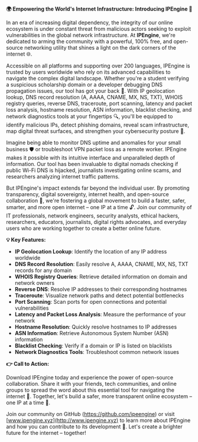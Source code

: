 **🌍 Empowering the World's Internet Infrastructure: Introducing IPEngine 🚀**

In an era of increasing digital dependency, the integrity of our online ecosystem is under constant threat from malicious actors seeking to exploit vulnerabilities in the global network infrastructure. At **IPEngine**, we're dedicated to arming the community with a powerful, 100% free, and open-source networking utility that shines a light on the dark corners of the internet 🌐.

Accessible on all platforms and supporting over 200 languages, IPEngine is trusted by users worldwide who rely on its advanced capabilities to navigate the complex digital landscape. Whether you're a student verifying a suspicious scholarship domain or a developer debugging DNS propagation issues, our tool has got your back 📡. With IP geolocation lookup, DNS record resolution (A, AAAA, CNAME, MX, NS, TXT), WHOIS registry queries, reverse DNS, traceroute, port scanning, latency and packet loss analysis, hostname resolution, ASN information, blacklist checking, and network diagnostics tools at your fingertips 🔍, you'll be equipped to identify malicious IPs, detect phishing domains, reveal scam infrastructure, map digital threat surfaces, and strengthen your cybersecurity posture 🔐.

Imagine being able to monitor DNS uptime and anomalies for your small business 🛡️ or troubleshoot VPN packet loss as a remote worker. IPEngine makes it possible with its intuitive interface and unparalleled depth of information. Our tool has been invaluable to digital nomads checking if public Wi-Fi DNS is hijacked, journalists investigating online scams, and researchers analyzing internet traffic patterns.

But IPEngine's impact extends far beyond the individual user. By promoting transparency, digital sovereignty, internet health, and open-source collaboration 🌟, we're fostering a global movement to build a faster, safer, smarter, and more open internet – one IP at a time 🔓. Join our community of IT professionals, network engineers, security analysts, ethical hackers, researchers, educators, journalists, digital rights advocates, and everyday users who are working together to create a better online future.

**💡 Key Features:**

* **IP Geolocation Lookup**: Identify the location of any IP address worldwide
* **DNS Record Resolution**: Easily resolve A, AAAA, CNAME, MX, NS, TXT records for any domain
* **WHOIS Registry Queries**: Retrieve detailed information on domain and network owners
* **Reverse DNS**: Resolve IP addresses to their corresponding hostnames
* **Traceroute**: Visualize network paths and detect potential bottlenecks
* **Port Scanning**: Scan ports for open connections and potential vulnerabilities
* **Latency and Packet Loss Analysis**: Measure the performance of your network
* **Hostname Resolution**: Quickly resolve hostnames to IP addresses
* **ASN Information**: Retrieve Autonomous System Number (ASN) information
* **Blacklist Checking**: Verify if a domain or IP is listed on blacklists
* **Network Diagnostics Tools**: Troubleshoot common network issues

**👉 Call to Action:**

Download IPEngine today and experience the power of open-source collaboration. Share it with your friends, tech communities, and online groups to spread the word about this essential tool for navigating the internet 🚀. Together, let's build a safer, more transparent online ecosystem – one IP at a time 🔑.

Join our community on GitHub (https://github.com/ipeengine) or visit [www.ipengine.xyz](http://www.ipengine.xyz) to learn more about IPEngine and how you can contribute to its development 🤝. Let's create a brighter future for the internet – together!
